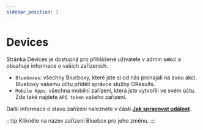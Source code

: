 ```yaml
---
sidebar_position: 2
---
```


# Devices

Stránka Devices je dostupná pro přihlášené uživatele v admin sekci a obsahuje informace o vašich zařízeních.

- `Blueboxes`: všechny Blueboxy, které jste si od nás pronajali na svou akci. Blueboxy vašemu účtu přidělí správce služby OResults.
- `Mobile Apps`: všechna mobilní zařízení, která jste vytvořili ve svém účtu. Zde také najdete `API token` vašeho zařízení.

Další informace o stavu zařízení naleznete v části **[Jak spravovat událost](../tutorials/setup.md)**.

:::tip
Klikněte na název zařízení Bluebox pro jeho změnu.
:::



